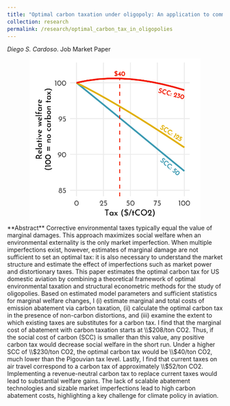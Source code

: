 ```yaml
---
title: "Optimal carbon taxation under oligopoly: An application to commercial aviation"
collection: research
permalink: /research/optimal_carbon_tax_in_oligopolies
---
```

_Diego S. Cardoso_. <a href="https://www.diegoscardoso.com/files/Cardoso_JMP.pdf" class="btn btn--info" style="text-decoration:none">Job Market Paper</a>

<center>
  <img src="/images/aviation_carbon_tax.png" width="400"/>
</center>
**Abstract**
Corrective environmental taxes typically equal the value of marginal damages. This approach maximizes social welfare when an environmental externality is the only market imperfection. When multiple imperfections exist, however, estimates of marginal damage are not sufficient to set an optimal tax: it is also necessary to understand the market structure and estimate the effect of imperfections such as market power and distortionary taxes. This paper estimates the optimal carbon tax for US domestic aviation by combining a theoretical framework of optimal environmental taxation and structural econometric methods for the study of oligopolies. Based on estimated model parameters and sufficient statistics for marginal welfare changes, I (i) estimate marginal and total costs of emission abatement via carbon taxation, (ii) calculate the optimal carbon tax in the presence of non-carbon distortions, and (iii) examine the extent to which existing taxes are substitutes for a carbon tax. I find that the marginal cost of abatement with carbon taxation starts at \\$208/ton CO2. Thus, if the social cost of carbon (SCC) is smaller than this value, any positive carbon tax would decrease social welfare in the short run. Under a higher SCC of \\$230/ton CO2, the optimal carbon tax would be \\$40/ton CO2, much lower than the Pigouvian tax level. Lastly, I find that current taxes on air travel correspond to a carbon tax of approximately \\$52/ton CO2. Implementing a revenue-neutral carbon tax to replace current taxes would lead to substantial welfare gains.
The lack of scalable abatement technologies and sizable market imperfections lead to high carbon abatement costs, highlighting a key challenge for climate policy in aviation.
